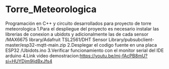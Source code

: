 # Torre_Meteorologica
Programación en C++ y circuito desarrollados para proyecto de torre meteorologica
1.Para el despliegue del proyecto es necesario instalar las librerias de conexion a ubidots y adicionalmente las de cada sensor
/MAX6675 library/Adafruit TSL2561/DHT Sensor Library/pubsubclient-master/esp32-mqtt-main.zip
2.Desplegar el codigo fuente en una placa ESP32
/Ubidots.ino
3.Verificar funcionamiento con el monitor serial del IDE arduino
4.Link video demostracion:https://youtu.be/mj-fAcPB8mU?si=HUYDjm9ljdBxJfs4
